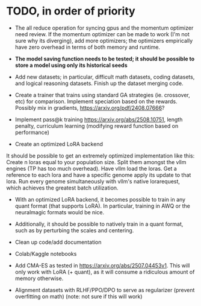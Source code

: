 # TODO, in order of priority
- The all reduce operation for syncing gpus and the momentum optimizer need review. If the momentum optimizer can be made to work (I'm not sure why its diverging), add more optimizers; the optimizers empirically have zero overhead in terms of both memory and runtime.
- **The model saving function needs to be tested; it should be possible to store a model using only its historical seeds**
- Add new datasets; in particular, difficult math datasets, coding datasets, and logical reasoning datasets. Finish up the dataset merging code.
- Create a trainer that trains using standard GA strategies (ie. crossover, etc) for comparison. Implement speciation based on the rewards. Possibly mix in gradients, https://arxiv.org/pdf/2408.07666?
- Implement pass@k training https://arxiv.org/abs/2508.10751, length penalty, curriculum learning (modifying reward function based on performance)

- Create an optimized LoRA backend

It should be possible to get an extremely optimized implementation like this: Create n loras equal to your population size. Split them amongst the vllm engines (TP has too much overhead). Have vllm load the loras. Get a reference to each lora and have a specific genome apply its update to that lora. Run every genome simultaneously with vllm's native lorarequest, which achieves the greatest batch utilization.

- With an optimized LoRA backend, it becomes possible to train in any quant format (that supports LoRA). In particular, training in AWQ or the neuralmagic formats would be nice.
- Additionally, it should be possible to natively train in a quant format, such as by perturbing the scales and centering.
- Clean up code/add documentation
- Colab/Kaggle notebooks

- Add CMA-ES as tested in https://arxiv.org/abs/2507.04453v1. This will only work with LoRA (+ quant), as it will consume a ridiculous amount of memory otherwise.
- Alignment datasets with RLHF/PPO/DPO to serve as regularizer (prevent overfitting on math) (note: not sure if this will work)